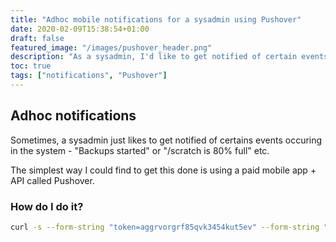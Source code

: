 ```yaml
---
title: "Adhoc mobile notifications for a sysadmin using Pushover"
date: 2020-02-09T15:38:54+01:00
draft: false
featured_image: "/images/pushover_header.png"
description: "As a sysadmin, I'd like to get notified of certain events in my infrastructure. Here is how I use Pushover to do it."
toc: true
tags: ["notifications", "Pushover"]
---
```


## Adhoc notifications

Sometimes, a sysadmin just likes to get notified of certains events occuring in the system - "Backups started" or "/scratch is 80% full" etc.

The simplest way I could find to get this done is using a paid mobile app + API called Pushover.

### How do I do it?

```bash
curl -s --form-string "token=aggrvorgrf85qvk3454kut5ev" --form-string "user=ut5rmuvjr5gdsfhbdrgxzzjqcdfdfhd31" --form-string "message=Gotham scratch disk used above 80 percent" https://api.pushover.net/1/messages.json
```
